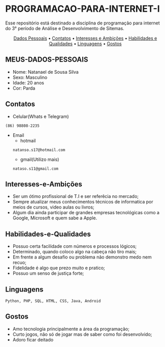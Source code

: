 # PROGRAMACAO-PARA-INTERNET-I

Esse repositório está destinado a disciplina de programação para internet do 3° período de Análise e Desenvolvimento de Sitemas.
<p align="center">
    <a href="#meus-dados-pessoais">Dados Pessoais</a> &bull;
    <a href="#contatos">Contatos</a> &bull;
    <a href="#interesses-e-ambições">Interesses e Ambições</a> &bull;
    <a href="#habilidades-e-qualidades">Habilidades e Qualidades</a> &bull;
    <a href="#linguagens">Linguagens</a> &bull;
    <a href="#gostos">Gostos</a> 
</p>

## MEUS-DADOS-PESSOAIS 
- Nome: Natanael de Sousa Silva
- Sexo: Masculino
- Idade: 20 anos
- Cor: Parda

## Contatos
- Celular(Whats e Telegram)
```
(86) 98808-2235
```
- Email
    - hotmail
    ```
    natanso.s17@hotmail.com
    ```
    - gmail(Utilizo mais)
    ```
    nataso.s11@gmail.com
    ```
    
## Interesses-e-Ambições
- Ser um ótimo profissional de T.I e ser referêcia no mercado;
- Sempre atualizar meus conhecimentos técnicos de informatica por meios de cursos, video aulas ou livros;
- Algum dia ainda participar de grandes empresas tecnológicas como a Google, Microsoft e quem sabe a Apple.

## Habilidades-e-Qualidades
- Possuo certa facilidade com números e processos lógicos;
- Determinado, quando coloco algo na cabeça não tiro mais;
- Em frente a algum desafio ou problema não demonstro medo nem recuo;
- Fidelidade é algo que prezo muito e pratico;
- Possuo um senso de justiça forte;

## Linguagens 
```
Python, PHP, SQL, HTML, CSS, Java, Android 
```
## Gostos
- Amo tecnologia principalmente a área da programação;
- Curto jogos, não só de jogar mas de saber como foi desenvolvido;
- Adoro ficar deitado 


